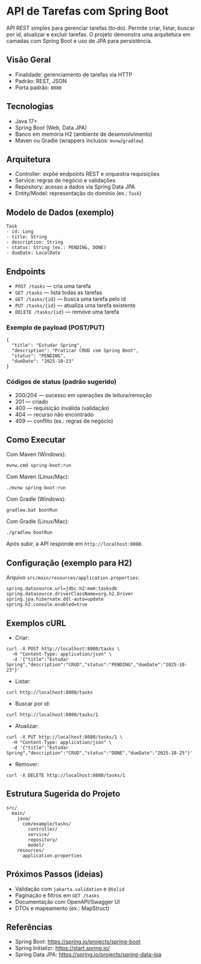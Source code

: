 # API de Tarefas com Spring Boot

API REST simples para gerenciar tarefas (to‑do). Permite criar, listar, buscar por id, atualizar e excluir tarefas. O projeto demonstra uma arquitetura em camadas com Spring Boot e uso de JPA para persistência.

## Visão Geral
- Finalidade: gerenciamento de tarefas via HTTP
- Padrão: REST, JSON
- Porta padrão: `8080`

## Tecnologias
- Java 17+
- Spring Boot (Web, Data JPA)
- Banco em memória H2 (ambiente de desenvolvimento)
- Maven ou Gradle (wrappers inclusos: `mvnw`/`gradlew`)

## Arquitetura
- Controller: expõe endpoints REST e orquestra requisições
- Service: regras de negócio e validações
- Repository: acesso a dados via Spring Data JPA
- Entity/Model: representação do domínio (ex.: `Task`)

## Modelo de Dados (exemplo)
```
Task
- id: Long
- title: String
- description: String
- status: String (ex.: PENDING, DONE)
- dueDate: LocalDate
```

## Endpoints
- `POST /tasks` — cria uma tarefa
- `GET /tasks` — lista todas as tarefas
- `GET /tasks/{id}` — busca uma tarefa pelo id
- `PUT /tasks/{id}` — atualiza uma tarefa existente
- `DELETE /tasks/{id}` — remove uma tarefa

### Exemplo de payload (POST/PUT)
```
{
  "title": "Estudar Spring",
  "description": "Praticar CRUD com Spring Boot",
  "status": "PENDING",
  "dueDate": "2025-10-23"
}
```

### Códigos de status (padrão sugerido)
- 200/204 — sucesso em operações de leitura/remoção
- 201 — criado
- 400 — requisição inválida (validação)
- 404 — recurso não encontrado
- 409 — conflito (ex.: regras de negócio)

## Como Executar
Com Maven (Windows):
```
mvnw.cmd spring-boot:run
```

Com Maven (Linux/Mac):
```
./mvnw spring-boot:run
```

Com Gradle (Windows):
```
gradlew.bat bootRun
```

Com Gradle (Linux/Mac):
```
./gradlew bootRun
```

Após subir, a API responde em `http://localhost:8080`.

## Configuração (exemplo para H2)
Arquivo `src/main/resources/application.properties`:
```
spring.datasource.url=jdbc:h2:mem:tasksdb
spring.datasource.driverClassName=org.h2.Driver
spring.jpa.hibernate.ddl-auto=update
spring.h2.console.enabled=true
```

## Exemplos cURL
- Criar:
```
curl -X POST http://localhost:8080/tasks \
  -H "Content-Type: application/json" \
  -d '{"title":"Estudar Spring","description":"CRUD","status":"PENDING","dueDate":"2025-10-23"}'
```

- Listar:
```
curl http://localhost:8080/tasks
```

- Buscar por id:
```
curl http://localhost:8080/tasks/1
```

- Atualizar:
```
curl -X PUT http://localhost:8080/tasks/1 \
  -H "Content-Type: application/json" \
  -d '{"title":"Estudar Spring","description":"CRUD","status":"DONE","dueDate":"2025-10-25"}'
```

- Remover:
```
curl -X DELETE http://localhost:8080/tasks/1
```

## Estrutura Sugerida do Projeto
```
src/
  main/
    java/
      com/example/tasks/
        controller/
        service/
        repository/
        model/
    resources/
      application.properties
```

## Próximos Passos (ideias)
- Validação com `jakarta.validation` e `@Valid`
- Paginação e filtros em `GET /tasks`
- Documentação com OpenAPI/Swagger UI
- DTOs e mapeamento (ex.: MapStruct)

## Referências
- Spring Boot: https://spring.io/projects/spring-boot
- Spring Initializr: https://start.spring.io/
- Spring Data JPA: https://spring.io/projects/spring-data-jpa
